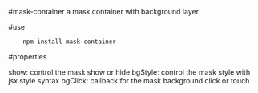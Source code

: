 #mask-container
a mask container with background layer


#use
```
    npm install mask-container
```

#properties

show: control the mask show or hide
bgStyle: control the mask style with jsx style syntax
bgClick: callback for the mask background click or touch
